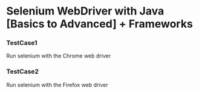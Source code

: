 # Selenium WebDriver with Java [Basics to Advanced] + Frameworks

### TestCase1
Run selenium with the Chrome web driver

### TestCase2
Run selenium with the Firefox web driver
